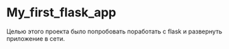 # My_first_flask_app
 
Целью этого проекта было попробовать поработать с flask и развернуть приложение в сети.
